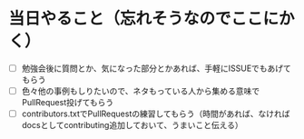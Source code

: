 # 当日やること（忘れそうなのでここにかく）

 - [ ] 勉強会後に質問とか、気になった部分とかあれば、手軽にISSUEでもあげてもらう
 - [ ] 色々他の事例もしりたいので、ネタもっている人から集める意味でPullRequest投げてもらう
 - [ ] contributors.txtでPullRequestの練習してもらう（時間があれば、なければdocsとしてcontributing追加しておいて、うまいこと伝える）
